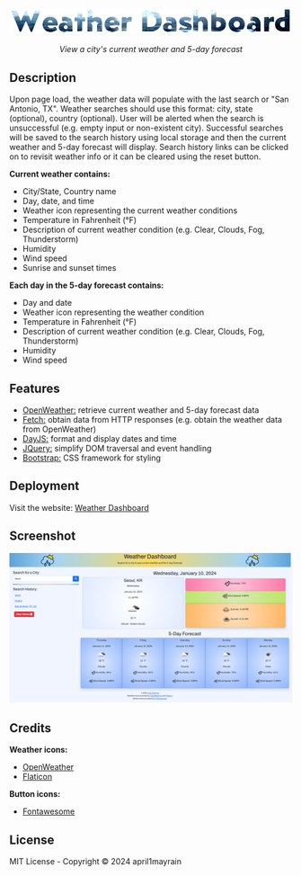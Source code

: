 <div style="text-align: center;">
<img src="./assets/images/title.png" alt="Title of project (Weather Dashboard) with rainy city background"></br>
</br>
<i>View a city's current weather and 5-day forecast</i></div>

## Description

Upon page load, the weather data will populate with the last search or "San Antonio, TX". Weather searches should use this format: city, state (optional), country (optional). User will be alerted when the search is unsuccessful (e.g. empty input or non-existent city). Successful searches will be saved to the search history using local storage and then the current weather and 5-day forecast will display. Search history links can be clicked on to revisit weather info or it can be cleared using the reset button.

**Current weather contains:**

* City/State, Country name
* Day, date, and time
* Weather icon representing the current weather conditions
* Temperature in Fahrenheit (°F)
* Description of current weather condition (e.g. Clear, Clouds, Fog, Thunderstorm)
* Humidity
* Wind speed
* Sunrise and sunset times

**Each day in the 5-day forecast contains:**

* Day and date
* Weather icon representing the weather condition
* Temperature in Fahrenheit (°F)
* Description of current weather condition (e.g. Clear, Clouds, Fog, Thunderstorm)
* Humidity
* Wind speed

## Features

* [OpenWeather:](https://www.openweathermap.org) retrieve current weather and 5-day forecast data
* [Fetch:](https://developer.mozilla.org/en-US/docs/Web/API/Fetch_API) obtain data from HTTP responses (e.g. obtain the weather data from OpenWeather)
* [DayJS:](https://day.js.org/) format and display dates and time
* [JQuery:](https://jquery.com) simplify DOM traversal and event handling
* [Bootstrap:](https://www.getbootstrap.com) CSS framework for styling

## Deployment

Visit the website: [Weather Dashboard](https://github.apri1mayrain.io/weather-dashboard)

## Screenshot

![Screenshot of Weather Dashboard website](./assets/images/preview.png)

## Credits

**Weather icons:**

* [OpenWeather](https://www.openweathermap.org)
* [Flaticon](https://www.flaticon.com)

**Button icons:**

* [Fontawesome](https://fontawesome.com)

## License

MIT License - Copyright © 2024 april1mayrain